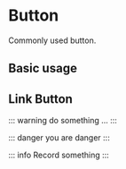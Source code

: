 # Button
Commonly used button.

## Basic usage



## Link Button
::: warning 
do something ...
:::


::: danger
you are danger
:::


::: info
Record something
:::
